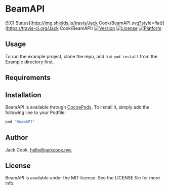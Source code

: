 # BeamAPI

[![CI Status](http://img.shields.io/travis/Jack Cook/BeamAPI.svg?style=flat)](https://travis-ci.org/Jack Cook/BeamAPI)
[![Version](https://img.shields.io/cocoapods/v/BeamAPI.svg?style=flat)](http://cocoapods.org/pods/BeamAPI)
[![License](https://img.shields.io/cocoapods/l/BeamAPI.svg?style=flat)](http://cocoapods.org/pods/BeamAPI)
[![Platform](https://img.shields.io/cocoapods/p/BeamAPI.svg?style=flat)](http://cocoapods.org/pods/BeamAPI)

## Usage

To run the example project, clone the repo, and run `pod install` from the Example directory first.

## Requirements

## Installation

BeamAPI is available through [CocoaPods](http://cocoapods.org). To install
it, simply add the following line to your Podfile:

```ruby
pod "BeamAPI"
```

## Author

Jack Cook, hello@jackcook.nyc

## License

BeamAPI is available under the MIT license. See the LICENSE file for more info.
